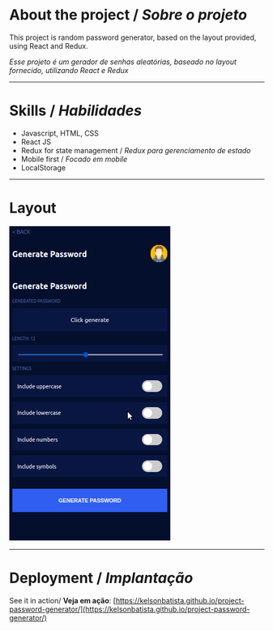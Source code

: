 # About the project / *Sobre o projeto*

This project is random password generator, based on the layout provided, using React and Redux.

*Esse projeto é um gerador de senhas aleatórias, baseado no layout fornecido, utilizando React e Redux*

---
# Skills / *Habilidades*

  - Javascript, HTML, CSS
  - React JS
  - Redux for state management / *Redux para gerenciamento de estado*
  - Mobile first / *Focado em mobile*
  - LocalStorage

---
# Layout

<img src="intro.gif" alt="Password generator" />

---
# Deployment / *Implantação*

See it in action/ **Veja em ação**: [https://kelsonbatista.github.io/project-password-generator/](https://kelsonbatista.github.io/project-password-generator/)
